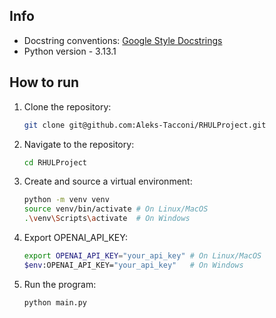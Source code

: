 ## Info
- Docstring conventions: [Google Style Docstrings](https://sphinxcontrib-napoleon.readthedocs.io/en/latest/example_google.html)
- Python version - 3.13.1

## How to run
1. Clone the repository:

    ```sh
    git clone git@github.com:Aleks-Tacconi/RHULProject.git
    ```

2. Navigate to the repository:
    
    ```sh
    cd RHULProject
    ```

3. Create and source a virtual environment:

    ```sh
    python -m venv venv
    source venv/bin/activate # On Linux/MacOS
    .\venv\Scripts\activate  # On Windows
    ```

4. Export OPENAI_API_KEY:

    ```sh
    export OPENAI_API_KEY="your_api_key" # On Linux/MacOS
    $env:OPENAI_API_KEY="your_api_key"   # On Windows
    ```

5. Run the program:

    ```sh
    python main.py
    ```
